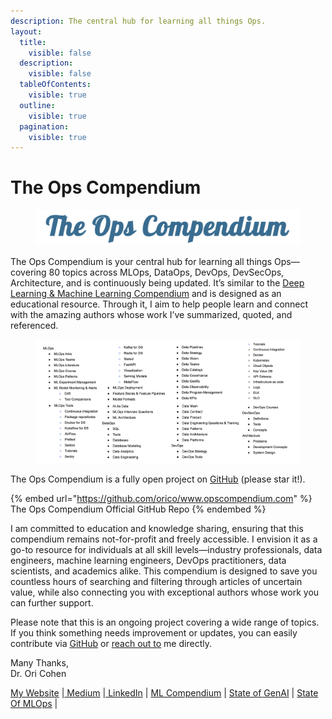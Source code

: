 ```yaml
---
description: The central hub for learning all things Ops.
layout:
  title:
    visible: false
  description:
    visible: false
  tableOfContents:
    visible: true
  outline:
    visible: true
  pagination:
    visible: true
---
```


# The Ops Compendium

<figure><img src=".gitbook/assets/the ops compendium banner.png" alt=""><figcaption></figcaption></figure>

The Ops Compendium is your central hub for learning all things Ops—covering 80 topics across MLOps, DataOps, DevOps, DevSecOps, Architecture, and is continuously being updated. It’s similar to the [Deep Learning & Machine Learning Compendium](https://www.mlcompendium.com/) and is designed as an educational resource. Through it, I aim to help people learn and connect with the amazing authors whose work I’ve summarized, quoted, and referenced.

<figure><img src=".gitbook/assets/image (43).png" alt=""><figcaption></figcaption></figure>

The Ops Compendium is a fully open project on [GitHub](https://github.com/orico/www.opscompendium.com) (please star it!).&#x20;

{% embed url="https://github.com/orico/www.opscompendium.com" %}
The Ops Compendium Official GitHub Repo
{% endembed %}

I am committed to education and knowledge sharing, ensuring that this compendium remains not-for-profit and freely accessible. I envision it as a go-to resource for individuals at all skill levels—industry professionals, data engineers, machine learning engineers, DevOps practitioners, data scientists, and academics alike. This compendium is designed to save you countless hours of searching and filtering through articles of uncertain value, while also connecting you with exceptional authors whose work you can further support.

Please note that this is an ongoing project covering a wide range of topics. If you think something needs improvement or updates, you can easily contribute via [GitHub](https://github.com/orico/www.opscompendium.com) or [reach out to](https://www.linkedin.com/in/cohenori/) me directly.

Many Thanks, \
Dr. Ori Cohen&#x20;

[My Website](https://www.oricohen.com/) |[ Medium](https://medium.com/@cohenori) |[ LinkedIn](https://www.linkedin.com/in/cohenori/) | [ML Compendium](http://www.mlcompendium.com/) | [State of GenAI](https://stateofgenai.com/) | [State Of MLOps](https://stateofmlops.com/) |
